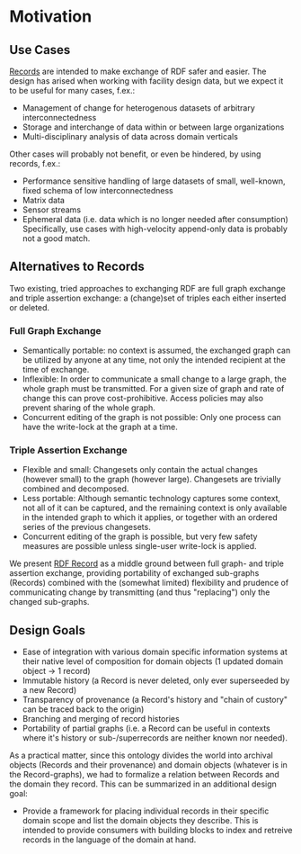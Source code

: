 # Motivation

## Use Cases
[Records](format.md) are intended to make exchange of RDF safer and easier. The design has arised when working with facility design data, but we expect it to be useful for many cases, f.ex.:

* Management of change for heterogenous datasets of arbitrary interconnectedness
* Storage and interchange of data within or between large organizations
* Multi-disciplinary analysis of data across domain verticals

Other cases will probably not benefit, or even be hindered, by using records, f.ex.:

* Performance sensitive handling of large datasets of small, well-known, fixed schema of low interconnectedness
* Matrix data
* Sensor streams
* Ephemeral data (i.e. data which is no longer needed after consumption)
Specifically, use cases with high-velocity append-only data is probably not a good match. 

## Alternatives to Records
Two existing, tried approaches to exchanging RDF are full graph exchange and triple assertion exchange: a (change)set of triples each either inserted or deleted.

### Full Graph Exchange
* Semantically portable: no context is assumed, the exchanged graph can be utilized by anyone at any time, not only the intended recipient at the time of exchange.
* Inflexible: In order to communicate a small change to a large graph, the whole graph must be transmitted. For a given size of graph and rate of change this can prove cost-prohibitive. Access policies may also prevent sharing of the whole graph.
* Concurrent editing of the graph is not possible: Only one process can have the write-lock at the graph at a time.

### Triple Assertion Exchange
* Flexible and small: Changesets only contain the actual changes (however small) to the graph (however large). Changesets are trivially combined and decomposed.
* Less portable: Although semantic technology captures some context, not all of it can be captured, and the remaining context is only available in the intended graph to which it applies, or together with an ordered series of the previous changesets. 
* Concurrent editing of the graph is possible, but very few safety measures are possible unless single-user write-lock is applied.

We present [RDF Record](format.md) as a middle ground between full graph- and triple assertion exchange, providing portability of exchanged sub-graphs (Records) combined with the (somewhat limited) flexibility and prudence of communicating change by transmitting (and thus "replacing") only the changed sub-graphs.

## Design Goals

* Ease of integration with various domain specific information systems at their native level of composition for domain objects (1 updated domain object -> 1 record)
* Immutable history (a Record is never deleted, only ever superseeded by a new Record)
* Transparency of provenance (a Record's history and "chain of custory" can be traced back to the origin)
* Branching and merging of record histories
* Portability of partial graphs (i.e. a Record can be useful in contexts where it's history or sub-/superrecords are neither known nor needed).
  
As a practical matter, since this ontology divides the world into archival objects (Records and their provenance) and domain objects (whatever is in the Record-graphs), we had to formalize a relation between Records and the domain they record. This can be summarized in an additional design goal:

* Provide a framework for placing individual records in their specific domain scope and list the domain objects they describe. This is intended to provide consumers with building blocks to index and retreive records in the language of the domain at hand.